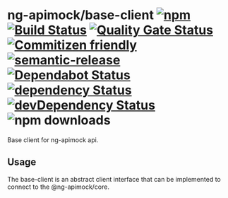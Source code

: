 # ng-apimock/base-client [![npm](https://img.shields.io/npm/v/@ng-apimock/base-client?color=brightgreen)](https://www.npmjs.com/package/@ng-apimock/base-client) [![Build Status](https://github.com/ng-apimock/base-client/workflows/CI/badge.svg)](https://github.com/ng-apimock/base-client/actions?workflow=CI) [![Quality Gate Status](https://sonarcloud.io/api/project_badges/measure?project=ng-apimock_base-client&metric=alert_status)](https://sonarcloud.io/dashboard?id=ng-apimock_base-client) [![Commitizen friendly](https://img.shields.io/badge/commitizen-friendly-brightgreen.svg)](http://commitizen.github.io/cz-cli/) [![semantic-release](https://img.shields.io/badge/%20%20%F0%9F%93%A6%F0%9F%9A%80-semantic--release-brightgreen.svg)](https://github.com/semantic-release/semantic-release) [![Dependabot Status](https://api.dependabot.com/badges/status?host=github&repo=ng-apimock/base-client)](https://dependabot.com) [![dependency Status](https://img.shields.io/david/ng-apimock/base-client.svg)](https://david-dm.org/ng-apimock/base-client) [![devDependency Status](https://img.shields.io/david/dev/ng-apimock/base-client.svg)](https://david-dm.org/ng-apimock/base-client#info=devDependencies) ![npm downloads](https://img.shields.io/npm/dm/@ng-apimock/base-client)
Base client for ng-apimock api. 

## Usage
The base-client is an abstract client interface that can be implemented to connect to the @ng-apimock/core.
